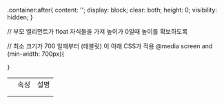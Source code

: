 .container:after{
    content: '';
    display: block;
    clear: both;
    height: 0;
    visibility: hidden;
}

// 부모 엘리먼트가 float 자식들을 가져 높이가 0일때 높이를 확보하도록


// 최소 크기가 700 일때부터 (태블릿) 이 아래 CSS가 적용
@media screen and (min-width: 700px){

}

<table>
    <th>
        <td>속성</td>
        <td>설명</td>
    </th> 
    <tr>
        <td></td>
        <td></td>
        <td></td>
    </tr>
    <tr>
        <td></td>
        <td></td>
        <td></td>
    </tr>
</table>